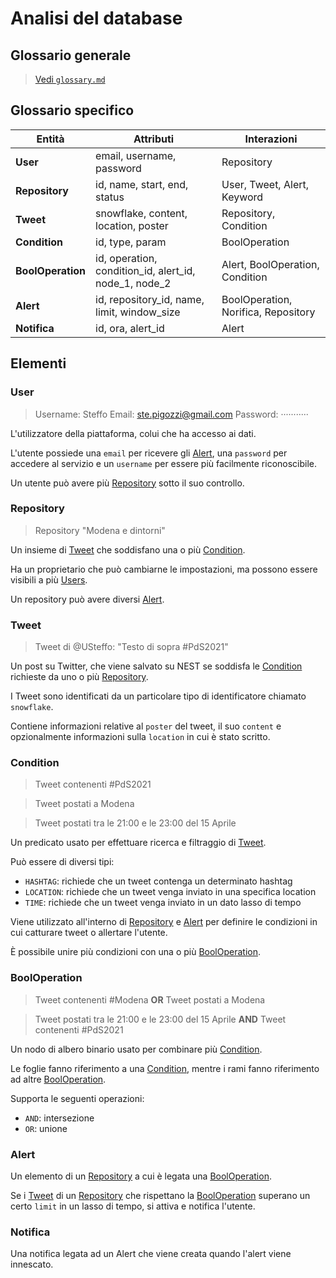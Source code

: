 # Analisi del database

## Glossario generale

> [Vedi `glossary.md`](glossary.md)


## Glossario specifico

| Entità            | Attributi                                             | Interazioni                 |
|-------------------|-------------------------------------------------------|-----------------------------|
| **User**          | email, username, password                             | Repository                  |
| **Repository**    | id, name, start, end, status                          | User, Tweet, Alert, Keyword |
| **Tweet**         | snowflake, content, location, poster                  | Repository, Condition       |
| **Condition**     | id, type, param                                       | BoolOperation               |
| **BoolOperation** | id, operation, condition_id, alert_id, node_1, node_2 | Alert, BoolOperation, Condition|
| **Alert**         | id, repository_id, name, limit, window_size           | BoolOperation, Norifica, Repository|
| **Notifica**      | id, ora, alert_id                                     | Alert|


## Elementi

### User

> Username: Steffo 
> Email: ste.pigozzi@gmail.com 
> Password: ···········

L'utilizzatore della piattaforma, colui che ha accesso ai dati. 

L'utente possiede una `email` per ricevere gli [Alert](#alert), una `password` per accedere al servizio e un `username` 
per essere più facilmente riconoscibile. 

Un utente può avere più [Repository](#repository) sotto il suo controllo. 


### Repository 

> Repository "Modena e dintorni"

Un insieme di [Tweet](#tweet) che soddisfano una o più [Condition](#condition). 

Ha un proprietario che può cambiarne le impostazioni, ma possono essere visibili a più [Users](#user). 

Un repository può avere diversi [Alert](#alert).


### Tweet

> Tweet di @USteffo: 
> "Testo di sopra #PdS2021"

Un post su Twitter, che viene salvato su NEST se soddisfa le [Condition](#condition) 
richieste da uno o più [Repository](#repository). 

I Tweet sono identificati da un particolare tipo di identificatore chiamato `snowflake`.

Contiene informazioni relative al `poster` del tweet, il suo `content` e opzionalmente informazioni sulla `location` 
in cui è stato scritto.


### Condition

> Tweet contenenti #PdS2021

> Tweet postati a Modena

> Tweet postati tra le 21:00 e le 23:00 del 15 Aprile

Un predicato usato per effettuare ricerca e filtraggio di [Tweet](#tweet). 

Può essere di diversi tipi:
- `HASHTAG`: richiede che un tweet contenga un determinato hashtag
- `LOCATION`: richiede che un tweet venga inviato in una specifica location
- `TIME`: richiede che un tweet venga inviato in un dato lasso di tempo

Viene utilizzato all'interno di [Repository](#repository) e [Alert](#alert) per definire le condizioni in cui catturare 
tweet o allertare l'utente.

È possibile unire più condizioni con una o più [BoolOperation](#booloperation).


### BoolOperation 

> Tweet contenenti #Modena **OR** Tweet postati a Modena

> Tweet postati tra le 21:00 e le 23:00 del 15 Aprile **AND** Tweet contenenti #PdS2021

Un nodo di albero binario usato per combinare più [Condition](#condition). 

Le foglie fanno riferimento a una [Condition](#condition), mentre i rami fanno riferimento ad altre 
[BoolOperation](#booloperation).

Supporta le seguenti operazioni:
- `AND`: intersezione
- `OR`: unione


### Alert

Un elemento di un [Repository](#repository) a cui è legata una [BoolOperation](#booloperation).

Se i [Tweet](#tweet) di un [Repository](#repository) che rispettano la [BoolOperation](#booloperation) superano un certo
`limit` in un lasso di tempo, si attiva e notifica l'utente.


### Notifica

Una notifica legata ad un Alert che viene creata quando l'alert viene innescato.
